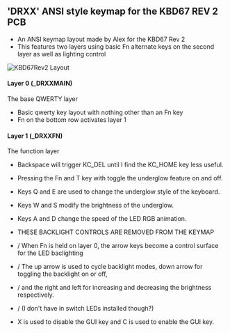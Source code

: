 ## 'DRXX' ANSI style keymap for the KBD67 REV 2 PCB

* An ANSI keymap layout made by Alex for the KBD67 Rev 2
* This features two layers using basic Fn alternate keys on the second layer as well as lighting control

![KBD67Rev2 Layout](https://i.imgur.com/DPSMhIX.png)

#### Layer 0 (_DRXXMAIN)

The base QWERTY layer

* Basic qwerty key layout with nothing other than an Fn key
* Fn on the bottom row activates layer 1

#### Layer 1 (_DRXXFN)

The function layer

* Backspace will trigger KC_DEL until I find the KC_HOME key less useful.

* Pressing the Fn and T key with toggle the underglow feature on and off.
* Keys Q and E are used to change the underglow style of the keyboard.
* Keys W and S modify the brightness of the underglow.
* Keys A and D change the speed of the LED RGB animation.

* THESE BACKLIGHT CONTROLS ARE REMOVED FROM THE KEYMAP
* / When Fn is held on layer 0, the arrow keys become a control surface for the LED baclighting
* / The up arrow is used to cycle backlight modes, down arrow for toggling the backlight on or off,
* / and the right and left for increasing and decreasing the brightness respectively.
* / (I don't have in switch LEDs installed though?)

* X is used to disable the GUI key and C is used to enable the GUI key.
